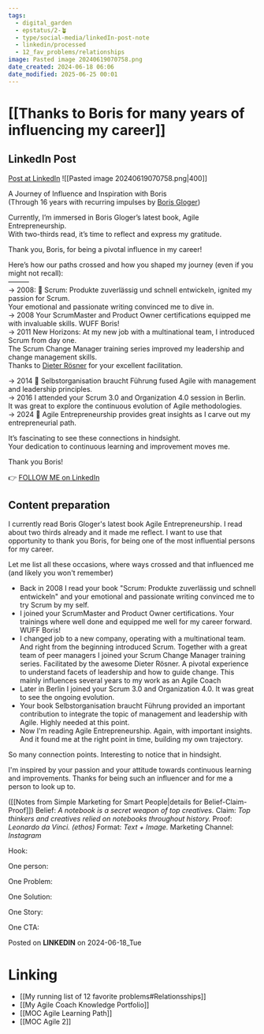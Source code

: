 ```yaml
---
tags:
  - digital_garden
  - epstatus/2-🪴
  - type/social-media/linkedIn-post-note
  - linkedin/processed
  - 12_fav_problems/relationships
image: Pasted image 20240619070758.png
date_created: 2024-06-18 06:06
date_modified: 2025-06-25 00:01
---
```

# [[Thanks to Boris for many years of influencing my career]]

## LinkedIn Post

[Post at LinkedIn](https://www.linkedin.com/posts/sebastiankamilli_a-journey-of-influence-and-inspiration-with-activity-7208725148068122624-66s-?utm_source=share&utm_medium=member_desktop)
![[Pasted image 20240619070758.png|400]]  

A Journey of Influence and Inspiration with Boris  
(Through 16 years with recurring impulses by [](https://www.linkedin.com/in/ACoAAAAFnr0BbyMXpgYx2CROAKOdm3zvYbPknGY)[Boris Gloger](https://www.linkedin.com/in/borisgloger/))  
  
Currently, I’m immersed in Boris Gloger’s latest book, Agile Entrepreneurship.  
With two-thirds read, it’s time to reflect and express my gratitude.  
  
Thank you, Boris, for being a pivotal influence in my career!  
  
Here’s how our paths crossed and how you shaped my journey (even if you might not recall):  
———  
→ 2008: 📖 Scrum: Produkte zuverlässig und schnell entwickeln, ignited my passion for Scrum.  
Your emotional and passionate writing convinced me to dive in.  
→ 2008 Your ScrumMaster and Product Owner certifications equipped me with invaluable skills. WUFF Boris!  
→ 2011 New Horizons: At my new job with a multinational team, I introduced Scrum from day one.  
The Scrum Change Manager training series improved my leadership and change management skills.  
Thanks to [](https://www.linkedin.com/in/ACoAAA5ywHcBCNGn9THRXBtQ38KUxNLI8p3_s3s)[Dieter Rösner](https://www.linkedin.com/in/dieter-r%C3%B6sner-70721a69/) for your excellent facilitation.  
  
→ 2014 📖 Selbstorganisation braucht Führung fused Agile with management and leadership principles.  
→ 2016 I attended your Scrum 3.0 and Organization 4.0 session in Berlin.  
It was great to explore the continuous evolution of Agile methodologies.  
→ 2024 📖 Agile Entrepreneurship provides great insights as I carve out my entrepreneurial path.  
  
It’s fascinating to see these connections in hindsight.  
Your dedication to continuous learning and improvement moves me.  
  
Thank you Boris!

👉 [FOLLOW ME on LinkedIn](https://www.linkedin.com/comm/mynetwork/discovery-see-all?usecase=PEOPLE_FOLLOWS&followMember=sebastiankamilli)

## Content preparation

I currently read Boris Gloger's latest book Agile Entrepreneurship. I read about two thirds already and it made me reflect. I want to use that opportunity to thank you Boris, for being one of the most influential persons for my career. 

Let me list all these occasions, where ways crossed and that influenced me (and likely you won't remember)

+ Back in 2008 I read your book "Scrum: Produkte zuverlässig und schnell entwickeln" and your emotional and passionate writing convinced me to try Scrum by my self. 
+ I joined your ScrumMaster and Product Owner certifications. Your trainings where well done and equipped me well for my career forward. WUFF Boris!
+ I changed job to a new company, operating with a multinational team. And right from the beginning introduced Scrum. Together with a great team of peer managers I joined your Scrum Change Manager training series. Facilitated by the awesome Dieter Rösner. A pivotal experience to understand facets of leadership and how to guide change. This mainly influences several years to my work as an Agile Coach
+ Later in Berlin I joined your Scrum 3.0 and Organization 4.0. It was great to see the ongoing evolution. 
+ Your book Selbstorganisation braucht Führung provided an important contribution to integrate the topic of management and leadership with Agile. Highly needed at this point.
+ Now I'm reading Agile Entrepreneurship. Again, with important insights. And it found me at the right point in time, building my own trajectory.

So many connection points. Interesting to notice that in hindsight.

I'm inspired by your passion and your attitude towards continuous learning and improvements. Thanks for being such an influencer and for me a person to look up to. 

([[Notes from Simple Marketing for Smart People|details for Belief-Claim-Proof]])
Belief: *A notebook is a secret weapon of top creatives.* 
Claim: *Top thinkers and creatives relied on notebooks throughout history.* 
Proof: *Leonardo da Vinci. (ethos)* 
Format: *Text + Image.* 
Marketing Channel: *Instagram*

Hook:

One person:

One Problem: 

One Solution:

One Story:

One CTA:

Posted on **LINKEDIN** on 2024-06-18_Tue

# Linking

+ [[My running list of 12 favorite problems#Relationsships]]
+ [[My Agile Coach Knowledge Portfolio]]
+ [[MOC Agile Learning Path]]
+ [[MOC Agile 2]]
